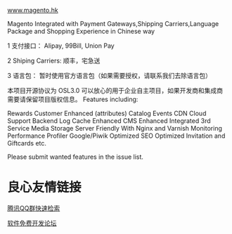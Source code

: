 www.magento.hk

Magento Integrated with Payment Gateways,Shipping Carriers,Language Package and Shopping Experience in Chinese way

1 支付接口： Alipay, 99Bill, Union Pay

2 Shiping Carriers: 顺丰，宅急送

3 语言包： 暂时使用官方语言包（如果需要授权，请联系我们去除语言包）

本项目开源协议为 OSL3.0 可以放心的用于企业自主项目，如果开发商和集成商需要请保留项目版权信息。
Features including:

Rewards
Customer Enhanced (attributes)
Catalog Events
CDN
Cloud Support
Backend Log
Cache Enhanced
CMS Enhanced
Integrated 3rd Service
Media Storage
Server Friendly With Nginx and Varnish
Monitoring
Performance Profiler
Google/Piwik Optimized
SEO Optimized
Invitation and Giftcards
etc.

Please submit wanted features in the issue list.

 # 良心友情链接

[腾讯QQ群快速检索](http://u.720life.cn/s/8cf73f7c)

[软件免费开发论坛](http://u.720life.cn/s/bbb01dc0)